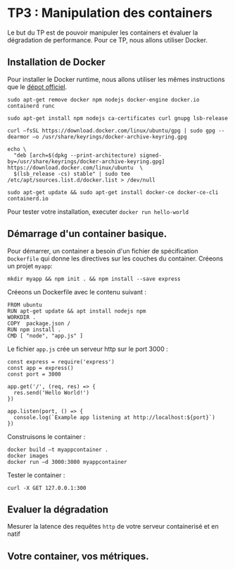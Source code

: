 # TP3 : Manipulation des containers 

Le but du TP est de pouvoir manipuler les containers et évaluer la dégradation de performance.
Pour ce TP, nous allons utiliser Docker.

## Installation de Docker 

Pour installer le Docker runtime, nous allons utiliser les mêmes instructions que le [dépot officiel](https://docs.docker.com/engine/install/ubuntu/).

```
sudo apt-get remove docker npm nodejs docker-engine docker.io containerd runc

sudo apt-get install npm nodejs ca-certificates curl gnupg lsb-release

curl –fsSL https://download.docker.com/linux/ubuntu/gpg | sudo gpg --dearmor –o /usr/share/keyrings/docker-archive-keyring.gpg 

echo \
  "deb [arch=$(dpkg --print-architecture) signed-by=/usr/share/keyrings/docker-archive-keyring.gpg] https://download.docker.com/linux/ubuntu  \
  $(lsb_release -cs) stable" | sudo tee /etc/apt/sources.list.d/docker.list > /dev/null

sudo apt-get update && sudo apt-get install docker-ce docker-ce-cli containerd.io

```

Pour tester votre installation, executer `docker run hello-world` 

## Démarrage d'un container basique.

Pour démarrer, un container a besoin d'un fichier de spécification `Dockerfile` qui donne les directives sur les couches du container.
Créeons un projet `myapp`: 

```
mkdir myapp && npm init . && npm install --save express
```

Créeons un Dockerfile avec le contenu suivant : 

```
FROM ubuntu
RUN apt-get update && apt install nodejs npm
WORKDIR .
COPY  package.json /
RUN npm install .
CMD [ "node", "app.js" ]

```

Le fichier `app.js` crée un serveur http sur le port 3000 : 

```
const express = require('express')
const app = express()
const port = 3000

app.get('/', (req, res) => {
  res.send('Hello World!')
})

app.listen(port, () => {
  console.log(`Example app listening at http://localhost:${port}`)
})

```

Construisons le container : 

```
docker build –t myappcontainer .
docker images 
docker run –d 3000:3000 myappcontainer
```

Tester le container : 

```
curl -X GET 127.0.0.1:300
```

## Evaluer la dégradation 

Mesurer la latence des requêtes `http` de votre serveur containerisé et en natif

## Votre container, vos métriques.






